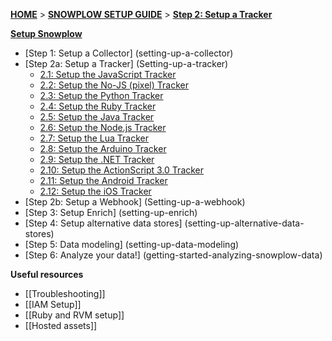 [**HOME**](Home) > [**SNOWPLOW SETUP GUIDE**](setting-up-snowplow) > [**Step 2: Setup a Tracker**](setting-up-a-tracker)

[**Setup Snowplow**](setting-up-snowplow)

- [Step 1: Setup a Collector] (setting-up-a-collector)
- [Step 2a: Setup a Tracker] (Setting-up-a-tracker)
  - [2.1: Setup the JavaScript Tracker](Javascript-tracker-setup)  
  - [2.2: Setup the No-JS (pixel) Tracker](No-JS-tracker-setup)  
  - [2.3: Setup the Python Tracker](Python-Tracker-Setup)  
  - [2.4: Setup the Ruby Tracker](Ruby-Tracker-Setup)  
  - [2.5: Setup the Java Tracker](Java-Tracker-setup)  
  - [2.6: Setup the Node.js Tracker](Node.js-tracker-setup)  
  - [2.7: Setup the Lua Tracker](Lua-tracker-setup)  
  - [2.8: Setup the Arduino Tracker](Arduino-tracker-setup)  
  - [2.9: Setup the .NET Tracker](.NET-tracker-setup)  
  - [2.10: Setup the ActionScript 3.0 Tracker](ActionScript3-Tracker-Setup)
  - [2.11: Setup the Android Tracker](Android-Tracker-Setup)
  - [2.12: Setup the iOS Tracker](iOS-Tracker-Setup)
- [Step 2b: Setup a Webhook] (Setting-up-a-webhook)
- [Step 3: Setup Enrich] (setting-up-enrich)
- [Step 4: Setup alternative data stores] (setting-up-alternative-data-stores)
- [Step 5: Data modeling] (setting-up-data-modeling)
- [Step 6: Analyze your data!] (getting-started-analyzing-snowplow-data)

**Useful resources**  

- [[Troubleshooting]]  
- [[IAM Setup]]  
- [[Ruby and RVM setup]]  
- [[Hosted assets]] 
